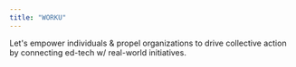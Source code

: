 ```yaml
---
title: "WORKU"
---
```


Let's empower individuals & propel organizations to drive collective action by connecting ed-tech w/ real-world initiatives.
